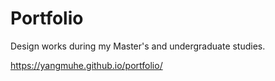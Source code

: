 # Portfolio

Design works during my Master's and undergraduate studies.

https://yangmuhe.github.io/portfolio/
